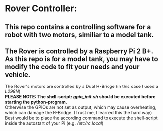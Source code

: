 # Rover Controller:
## This repo contains a controlling software for a robot with two motors, similiar to a model tank.

The Rover is controlled by a Raspberry Pi 2 B+.  
As this repo is for a model tank, you may have to modify the code to fit your needs and your vehicle.  
--  
The Rover's motors are controlled by a Dual H-Bridge (in this case I used a *L298N*)  
**PLEASE NOTE: The shell-script: *gpio_init.sh* should be executed before starting the python-program.**  
Otherwise the GPIOs are not set as output, which may cause overheating, which can damage the H-Bridge. (Trust me, I learned this the hard way)  
Best would be to place the according command to execute the shell-script inside the autostart of your Pi (e.g. */etc/rc.local*)  
